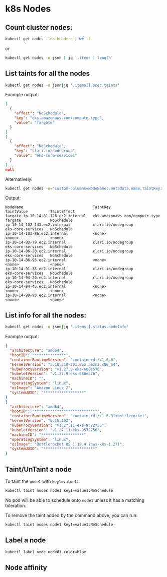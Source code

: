 # k8s Nodes

## Count cluster nodes:

```sh
kubectl get nodes --no-headers | wc -l
```
or
```sh
kubectl get nodes -o json | jq '.items | length'
```

## List taints for all the nodes

```sh
kubectl get nodes -o json|jq '.items[].spec.taints'
```
Example output:

```json
[
  {
    "effect": "NoSchedule",
    "key": "eks.amazonaws.com/compute-type",
    "value": "fargate"
  }
]
[
  {
    "effect": "NoSchedule",
    "key": "clari.io/nodegroup",
    "value": "eks-core-services"
  }
]
null
```

Alternatively:
```sh
kubectl get nodes -o="custom-columns=NodeName:.metadata.name,TaintKey:.spec.taints[*].key,TaintValue:.spec.taints[*].value,TaintEffect:.spec.taints[*].effect"
```
Output:
```
NodeName                               TaintKey                         TaintValue          TaintEffect
fargate-ip-10-14-81-126.ec2.internal   eks.amazonaws.com/compute-type   fargate             NoSchedule
ip-10-14-102-143.ec2.internal          clari.io/nodegroup               eks-core-services   NoSchedule
ip-10-14-103-86.ec2.internal           <none>                           <none>              <none>
ip-10-14-83-79.ec2.internal            clari.io/nodegroup               eks-core-services   NoSchedule
ip-10-14-86-20.ec2.internal            clari.io/nodegroup               eks-core-services   NoSchedule
ip-10-14-86-93.ec2.internal            <none>                           <none>              <none>
ip-10-14-91-35.ec2.internal            clari.io/nodegroup               eks-core-services   NoSchedule
ip-10-14-94-20.ec2.internal            clari.io/nodegroup               eks-core-services   NoSchedule
ip-10-14-94-45.ec2.internal            <none>                           <none>              <none>
ip-10-14-99-93.ec2.internal            <none>                           <none>              <none>
```

## List info for all the nodes:

```sh
kubectl get nodes -o json|jq '.items[].status.nodeInfo'
```

Example output:

```json
{
  "architecture": "amd64",
  "bootID": "**************",
  "containerRuntimeVersion": "containerd://1.6.6",
  "kernelVersion": "5.10.210-201.855.amzn2.x86_64",
  "kubeProxyVersion": "v1.27.9-eks-680e576",
  "kubeletVersion": "v1.27.9-eks-680e576",
  "machineID": "",
  "operatingSystem": "linux",
  "osImage": "Amazon Linux 2",
  "systemUUID": "******************"
}
{
  "architecture": "amd64",
  "bootID": "****************************",
  "containerRuntimeVersion": "containerd://1.6.31+bottlerocket",
  "kernelVersion": "5.15.152",
  "kubeProxyVersion": "v1.27.11-eks-9572756",
  "kubeletVersion": "v1.27.11-eks-9572756",
  "machineID": "*******************",
  "operatingSystem": "linux",
  "osImage": "Bottlerocket OS 1.19.4 (aws-k8s-1.27)",
  "systemUUID": "***********************"
}
```

## Taint/UnTaint a node

To taint the `node1` with `key1=value1`:
```sh
kubectl taint nodes node1 key1=value1:NoSchedule
```
No pod will be able to schedule onto `node1` unless it has a matching
toleration.

To remove the taint added by the command above, you can run:

```sh
kubectl taint nodes node1 key1=value1:NoSchedule-
```
## Label a node

```sh
kubectl label node node01 color=blue
```

## Node affinity
